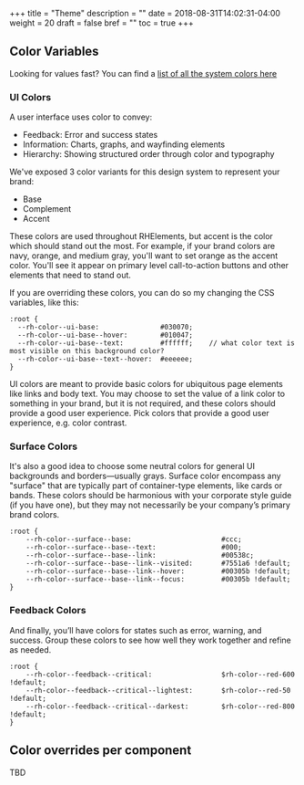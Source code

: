 +++
title = "Theme"
description = ""
date = 2018-08-31T14:02:31-04:00
weight = 20
draft = false
bref = ""
toc = true
+++

## Color Variables

Looking for values fast? You can find a [list of all the system colors here](https://github.com/RHElements/rhelements/blob/master/elements/rh-sass/variables/_colors.scss)

### UI Colors

A user interface uses color to convey:

 - Feedback: Error and success states
 - Information: Charts, graphs, and wayfinding elements
 - Hierarchy: Showing structured order through color and typography

We've exposed 3 color variants for this design system to represent your brand:

 - Base
 - Complement
 - Accent

These colors are used throughout RHElements, but accent is the color which should stand out the most. For example, if your brand colors are navy, orange, and medium gray, you'll want to set orange as the accent color. You'll see it appear on primary level call-to-action buttons and other elements that need to stand out.

If you are overriding these colors, you can do so my changing the CSS variables, like this:


	:root {
	  --rh-color--ui-base:               #030070;
	  --rh-color--ui-base--hover:        #010047;
	  --rh-color--ui-base--text:         #ffffff;    // what color text is most visible on this background color?
	  --rh-color--ui-base--text--hover:  #eeeeee;
	}


UI colors are meant to provide basic colors for ubiquitous page elements like links and body text. You may choose to set the value of a link color to something in your brand, but it is not required, and these colors should provide a good user experience. Pick colors that provide a good user experience, e.g. color contrast.


### Surface Colors

It's also a good idea to choose some neutral colors for general UI backgrounds and borders—usually grays. Surface color encompass any "surface" that are typically part of container-type elements, like cards or bands. These colors should be harmonious with your corporate style guide (if you have one), but they may not necessarily be your company’s primary brand colors. 

	:root {
		--rh-color--surface--base:                      #ccc;
		--rh-color--surface--base--text:                #000;
		--rh-color--surface--base--link:                #00538c; 
		--rh-color--surface--base--link--visited:       #7551a6 !default;
		--rh-color--surface--base--link--hover:         #00305b !default;
		--rh-color--surface--base--link--focus:         #00305b !default;
	}


### Feedback Colors

And finally, you’ll have colors for states such as error, warning, and success. Group these colors to see how well they work together and refine as needed.

	:root {
	    --rh-color--feedback--critical:                 $rh-color--red-600 !default;
	    --rh-color--feedback--critical--lightest:       $rh-color--red-50 !default;
	    --rh-color--feedback--critical--darkest:        $rh-color--red-800 !default;
	}



## Color overrides per component

TBD